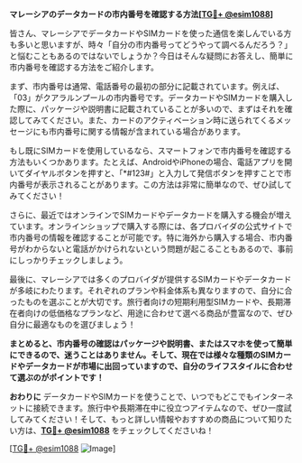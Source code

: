 **マレーシアのデータカードの市内番号を確認する方法[[TG💪+ @esim1088](https://t.me/s/esim1088)]**

皆さん、マレーシアでデータカードやSIMカードを使った通信を楽しんでいる方も多いと思いますが、時々「自分の市内番号ってどうやって調べるんだろう？」と悩むこともあるのではないでしょうか？今日はそんな疑問にお答えし、簡単に市内番号を確認する方法をご紹介します。

まず、市内番号は通常、電話番号の最初の部分に記載されています。例えば、「03」がクアラルンプールの市内番号です。データカードやSIMカードを購入した際に、パッケージや説明書に記載されていることが多いので、まずはそれを確認してみてください。また、カードのアクティベーション時に送られてくるメッセージにも市内番号に関する情報が含まれている場合があります。

もし既にSIMカードを使用しているなら、スマートフォンで市内番号を確認する方法もいくつかあります。たとえば、AndroidやiPhoneの場合、電話アプリを開いてダイヤルボタンを押すと、「*#123#」と入力して発信ボタンを押すことで市内番号が表示されることがあります。この方法は非常に簡単なので、ぜひ試してみてください！

さらに、最近ではオンラインでSIMカードやデータカードを購入する機会が増えています。オンラインショップで購入する際には、各プロバイダの公式サイトで市内番号の情報を確認することが可能です。特に海外から購入する場合、市内番号がわからないと電話がかけられないという問題が起こることもあるので、事前にしっかりチェックしましょう。

最後に、マレーシアでは多くのプロバイダが提供するSIMカードやデータカードが多岐にわたります。それぞれのプランや料金体系も異なりますので、自分に合ったものを選ぶことが大切です。旅行者向けの短期利用型SIMカードや、長期滞在者向けの低価格なプランなど、用途に合わせて選べる商品が豊富なので、ぜひ自分に最適なものを選びましょう！

**まとめると、市内番号の確認はパッケージや説明書、またはスマホを使って簡単にできるので、迷うことはありません。そして、現在では様々な種類のSIMカードやデータカードが市場に出回っていますので、自分のライフスタイルに合わせて選ぶのがポイントです！**

**おわりに**
データカードやSIMカードを使うことで、いつでもどこでもインターネットに接続できます。旅行中や長期滞在中に役立つアイテムなので、ぜひ一度試してみてください！そして、もっと詳しい情報やおすすめの商品について知りたい方は、**[TG💪+ @esim1088](https://t.me/s/esim1088)** をチェックしてくださいね！

[[TG💪+ @esim1088](https://t.me/s/esim1088) ![Image](https://i.postimg.cc/Y0z9fWf4/image.png)]